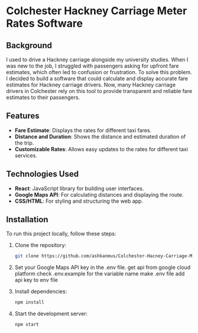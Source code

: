 # Colchester Hackney Carriage Meter Rates Software

## Background

I used to drive a Hackney carriage alongside my university studies. 
When I was new to the job, I struggled with passengers asking for upfront fare estimates, which often led to confusion or frustration. To solve this problem.
I decided to build a software that could calculate and display accurate fare estimates for Hackney carriage drivers. 
Now, many Hackney carriage drivers in Colchester rely on this tool to provide transparent and reliable fare estimates to their passengers.

## Features

- **Fare Estimate**: Displays the rates for different taxi fares.
- **Distance and Duration**: Shows the distance and estimated duration of the trip.
- **Customizable Rates**: Allows easy updates to the rates for different taxi services.

## Technologies Used

- **React**: JavaScript library for building user interfaces.
- **Google Maps API**: For calculating distances and displaying the route.
- **CSS/HTML**: For styling and structuring the web app.

## Installation

To run this project locally, follow these steps:

1. Clone the repository:
   ```bash
   git clone https://github.com/ashkanmus/Colchester-Hacney-Carriage-Meter-Rates-Software.git

2. Set your Google Maps API key in the .env file.
   get api from google cloud platform
   check .env.example for the variable name
   make .env file
   add api key to env file

3. Install dependencies:
   ```bash
   npm install
   ```

4. Start the development server:
   ```bash
   npm start
   ```
